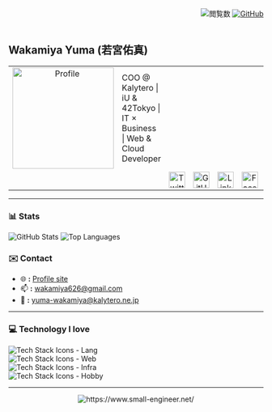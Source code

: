 <div align="right">
  <img src="https://komarev.com/ghpvc/?username=small-engineer&color=green" alt="閲覧数">
  <a href="https://github.com/small-engineer">
    <img src="https://img.shields.io/github/followers/small-engineer?style=social" alt="GitHub">
  </a>
</div>
<br>

## Wakamiya Yuma (若宮佑真)

<table>
  <tr>
    <td valign="top" width="220" align="center">
      <img src="https://www.small-engineer.net/images/profile.webp" 
           alt="Profile" width="200">
    </td>
    <td valign="middle">
      COO @ Kalytero | iU & 42Tokyo | IT × Business | Web & Cloud Developer
    </td>
  </tr>
  <tr>
    <td colspan="6" align="center">
          <td align="center">
            <a href="https://twitter.com/WakamiyaYuma">
              <img src="https://cdn-icons-png.flaticon.com/512/733/733579.png" 
                   alt="Twitter" width="32">
            </a>
          </td>
          <td align="center">
            <a href="https://github.com/small-engineer">
              <img src="https://cdn-icons-png.flaticon.com/512/733/733553.png" 
                   alt="GitHub" width="32">
            </a>
          </td>
          <td align="center">
            <a href="https://www.linkedin.com/in/yuma-wakamiya/">
              <img src="https://cdn-icons-png.flaticon.com/512/174/174857.png" 
                   alt="LinkedIn" width="32">
            </a>
          </td>
          <td align="center">
            <a href="https://www.facebook.com/yuma.wakamiya">
              <img src="https://cdn-icons-png.flaticon.com/512/733/733547.png" 
                   alt="Facebook" width="32">
            </a>
          </td>
          <td align="center">
            <a href="https://discord.com/users/___x86_64___">
              <img src="https://cdn-icons-png.flaticon.com/512/5968/5968756.png" 
                   alt="Discord" width="32">
            </a>
          </td>
          <td align="center">
            <a href="https://www.instagram.com/wakamiya_yuma">
              <img src="https://cdn-icons-png.flaticon.com/512/2111/2111463.png" 
                   alt="Instagram" width="32">
            </a>
          </td>
    </td>
  </tr>
</table>



---

### 📊 Stats
<p align="left">
  <img src="https://github-readme-stats.vercel.app/api?username=small-engineer&show_icons=true&theme=radical" alt="GitHub Stats" />
  <img src="https://github-readme-stats.vercel.app/api/top-langs/?username=small-engineer&layout=compact&theme=radical" alt="Top Languages" />
</p>

### ✉️ Contact

- 🌐 **:** [Profile site](https://wakamiya.blog/)
- 📫 **:** [wakamiya626@gmail.com](mailto:wakamiya626@gmail.com)
- 🏢 **:** [yuma-wakamiya@kalytero.ne.jp](mailto:yuma-wakamiya@kalytero.ne.jp)

---

### 💻 Technology I love

<p align="left">
  <img src="https://skillicons.dev/icons?i=vscode,js,ts,python" alt="Tech Stack Icons - Lang" /><br>
  <img src="https://skillicons.dev/icons?i=react,nextjs,svelte,astro,materialui,tailwind,emotion,styledcomponents,threejs" alt="Tech Stack Icons - Web" /><br>
  <img src="https://skillicons.dev/icons?i=yarn,express,nodejs,docker,terraform,cloudflare,workers,aws,gcp" alt="Tech Stack Icons - Infra" /><br>
  <img src="https://skillicons.dev/icons?i=vim,c,cpp,cmake,linux,ubuntu,debian,redhat,bsd" alt="Tech Stack Icons - Hobby" /><br>
</p>

---
<div align="center">
  <a herf="https://www.small-engineer.net/">
    <img src="https://www.small-engineer.net/images/banner.webp" alt="https://www.small-engineer.net/">
  </a>
</div>
